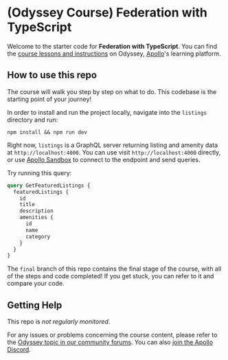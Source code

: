 # (Odyssey Course) Federation with TypeScript

Welcome to the starter code for **Federation with TypeScript**. You can find the [course lessons and instructions](https://apollographql.com/tutorials/federation-typescript) on Odyssey, [Apollo](https://apollographql.com)'s learning platform.

## How to use this repo

The course will walk you step by step on what to do. This codebase is the starting point of your journey!

In order to install and run the project locally, navigate into the `listings` directory and run:

```shell
npm install && npm run dev
```

Right now, `listings` is a GraphQL server returning listing and amenity data at `http://localhost:4000`. You can use visit `http://localhost:4000` directly, or use [Apollo Sandbox](https://studio.apollographql.com/sandbox?endpoint=http://localhost:5059/graphql) to connect to the endpoint and send queries.

Try running this query:

```graphql
query GetFeaturedListings {
  featuredListings {
    id
    title
    description
    amenities {
      id
      name
      category
    }
  }
}
```

The `final` branch of this repo contains the final stage of the course, with all of the steps and code completed! If you get stuck, you can refer to it and compare your code.

## Getting Help

This repo is _not regularly monitored_.

For any issues or problems concerning the course content, please refer to the [Odyssey topic in our community forums](https://community.apollographql.com/tags/c/help/6/odyssey). You can also [join the Apollo Discord](https://discord.gg/graphos).
